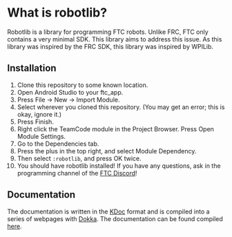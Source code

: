 What is robotlib?
==
Robotlib is a library for programming FTC robots. Unlike FRC, FTC only contains 
a very minimal SDK. This library aims to address this issue. As this library was
inspired by the FRC SDK, this library was inspired by WPILib. 

Installation
--
1. Clone this repository to some known location.
2. Open Android Studio to your ftc_app.
3. Press File -> New -> Import Module.
4. Select wherever you cloned this repository. (You may get an error; this is okay, ignore it.)
5. Press Finish.
6. Right click the TeamCode module in the Project Browser. Press Open Module Settings.
7. Go to the Dependencies tab.
8. Press the plus in the top right, and select Module Dependency.
9. Then select `:robotlib`, and press OK twice.
10. You should have robotlib installed! If you have any questions, ask in the programming channel of the [FTC Discord](https://discord.gg/8v3cbkj)!

Documentation
--
The documentation is written in the [KDoc](https://kotlinlang.org/docs/reference/kotlin-doc.html) format and is compiled into a series of webpages with [Dokka](https://github.com/Kotlin/dokka). The documentation can be found compiled [here](https://jdroids.github.io/robotlib/).

